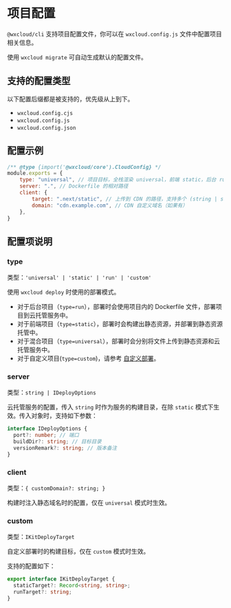 # 项目配置

`@wxcloud/cli` 支持项目配置文件，你可以在 `wxcloud.config.js` 文件中配置项目相关信息。

使用 `wxcloud migrate` 可自动生成默认的配置文件。

## 支持的配置类型

以下配置后缀都是被支持的，优先级从上到下。

- `wxcloud.config.cjs`
- `wxcloud.config.js`
- `wxcloud.config.json`

## 配置示例

```js
/** @type {import('@wxcloud/core').CloudConfig} */
module.exports = {
    type: "universal", // 项目目标，全栈渲染 universal，前端 static，后台 run 
    server: ".", // Dockerfile 的相对路径
    client: {
        target: ".next/static", // 上传到 CDN 的路径，支持多个 (string | string[]) 
        domain: "cdn.example.com", // CDN 自定义域名（如果有）
    },
}
```

## 配置项说明

### type

类型：`'universal' | 'static' | 'run' | 'custom'`

使用 `wxcloud deploy` 时使用的部署模式。

- 对于后台项目（`type=run`），部署时会使用项目内的 Dockerfile 文件，部署项目到云托管服务中。
- 对于前端项目（`type=static`），部署时会构建出静态资源，并部署到静态资源托管中。
- 对于混合项目（`type=universal`），部署时会分别将文件上传到静态资源和云托管服务中。
- 对于自定义项目(`type=custom`)，请参考 [自定义部署](../terminology/cloudkit.md#自定义部署目标)。

### server

类型：`string | IDeployOptions`

云托管服务的配置，传入 `string` 时作为服务的构建目录，在除 `static` 模式下生效。传入对象时，支持如下参数：

```ts
interface IDeployOptions {
  port?: number; // 端口
  buildDir?: string; // 目标目录
  versionRemark?: string; // 版本备注
}
```

### client

类型：`{ customDomain?: string; }`

构建时注入静态域名时的配置，仅在 `universal` 模式时生效。

### custom

类型：`IKitDeployTarget`

自定义部署时的构建目标，仅在 `custom` 模式时生效。

支持的配置如下：

```ts
export interface IKitDeployTarget {
  staticTarget?: Record<string, string>;
  runTarget?: string;
}
```